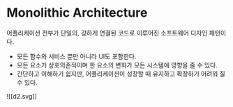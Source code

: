 # Monolithic Architecture
어플리케이션 전부가 단일의, 강하게 연결된 코드로 이루어진 소프트웨어 디자인 패턴이다.
- 모든 함수와 서비스 뿐만 아니라 UI도 포함한다.
- 모든 요소가 상호의존적이며 한 요소의 변화가 모든 시스템에 영향을 줄 수 있다.
- 간단하고 이해하기 쉽지만, 어플리케이션이 성장할 때 유지하고 확장하기 어려워 질 수 있다.

![[d2.svg]]